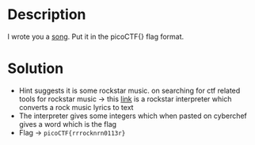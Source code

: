 # Description
I wrote you a [song](https://jupiter.challenges.picoctf.org/static/0e21e3ca94779f56b122296424e879f8/lyrics.txt). Put it in the picoCTF{} flag format.

# Solution
- Hint suggests it is some rockstar music. on searching for ctf related tools for rockstar music -> this [link](https://codewithrockstar.com/online) is a rockstar interpreter which converts a rock music lyrics to text
- The interpreter gives some integers which when pasted on cyberchef gives a word which is the flag
- Flag -> `picoCTF{rrrocknrn0113r}`